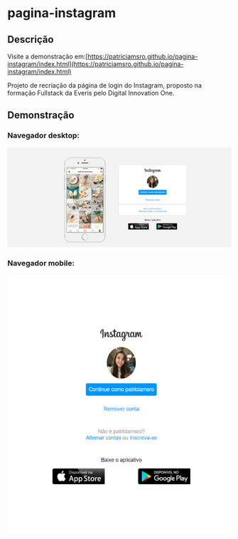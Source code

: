 # pagina-instagram

## Descrição

Visite a demonstração em:[https://patriciamsro.github.io/pagina-instagram/index.html](https://patriciamsro.github.io/pagina-instagram/index.html)

Projeto de recriação da página de login do Instagram, proposto na formação Fullstack da Everis pelo Digital Innovation One.

## Demonstração

### Navegador desktop:
![texto](./desktop.png) 

### Navegador mobile:
![texto](./mobile.png) 
